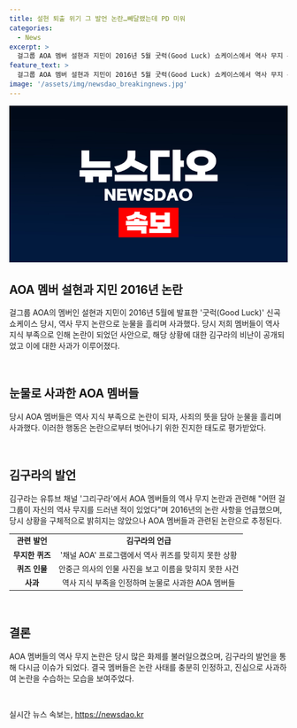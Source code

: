 ```yaml
---
title: 설현 퇴출 위기 그 발언 논란…빼달랬는데 PD 미워
categories:
  - News
excerpt: >
  걸그룹 AOA 멤버 설현과 지민이 2016년 5월 굿럭(Good Luck) 쇼케이스에서 역사 무지 논란과 관련해 사과하며 눈물을 흘렸다. 방송인 김구라가 8년전 논란 비화를 공개해 주목을 받았는데, 당시 AOA 멤버들이 역사 관련 퀴즈를 풀다가 무지를 드러내며 논란이 되었다. 김구라는 이들에 대한 비판을 제기하며 당시 상황을 공개했고, 이에 대한 관심이 쏠리고 있다.
feature_text: >
  걸그룹 AOA 멤버 설현과 지민이 2016년 5월 굿럭(Good Luck) 쇼케이스에서 역사 무지 논란과 관련해 사과하며 눈물을 흘렸다. 방송인 김구라가 8년전 논란 비화를 공개해 주목을 받았는데, 당시 AOA 멤버들이 역사 관련 퀴즈를 풀다가 무지를 드러내며 논란이 되었다. 김구라는 이들에 대한 비판을 제기하며 당시 상황을 공개했고, 이에 대한 관심이 쏠리고 있다.
image: '/assets/img/newsdao_breakingnews.jpg'
---
```


<p><img src="/assets/img/newsdao_breakingnews.jpg" alt="ranknews 속보" /></p>

<h2 data-ke-size="size26">AOA 멤버 설현과 지민 2016년 논란</h2>

<p data-ke-size="size16">걸그룹 AOA의 멤버인 설현과 지민이 2016년 5월에 발표한 '굿럭(Good Luck)' 신곡 쇼케이스 당시, 역사 무지 논란으로 눈물을 흘리며 사과했다. 당시 저희 멤버들이 역사 지식 부족으로 인해 논란이 되었던 사안으로, 해당 상황에 대한 김구라의 비난이 공개되었고 이에 대한 사과가 이루어졌다.</p>

<p data-ke-size="size16">&nbsp;</p>

<h2 data-ke-size="size24">눈물로 사과한 AOA 멤버들</h2>

<p data-ke-size="size16">당시 AOA 멤버들은 역사 지식 부족으로 논란이 되자, 사죄의 뜻을 담아 눈물을 흘리며 사과했다. 이러한 행동은 논란으로부터 벗어나기 위한 진지한 태도로 평가받았다.</p>

<p data-ke-size="size16">&nbsp;</p>

<h2 data-ke-size="size24">김구라의 발언</h2>

<p data-ke-size="size16">김구라는 유튜브 채널 '그리구라'에서 AOA 멤버들의 역사 무지 논란과 관련해 "어떤 걸그룹이 자신의 역사 무지를 드러낸 적이 있었다"며 2016년의 논란 사항을 언급했으며, 당시 상황을 구체적으로 밝히지는 않았으나 AOA 멤버들과 관련된 논란으로 추정된다.</p>

<table>
    <tbody>
        <tr>
            <td style="text-align: center; height: 17px;"><b>관련 발언</b></td>
            <td style="text-align: center; height: 17px;"><b>김구라의 언급</b></td>
        </tr>
        <tr>
            <td style="text-align: center; height: 17px;"><b>무지한 퀴즈</b></td>
            <td style="text-align: center; height: 17px;">'채널 AOA' 프로그램에서 역사 퀴즈를 맞히지 못한 상황</td>
        </tr>
        <tr>
            <td style="text-align: center; height: 17px;"><b>퀴즈 인물</b></td>
            <td style="text-align: center; height: 17px;">안중근 의사의 인물 사진을 보고 이름을 맞히지 못한 사건</td>
        </tr>
        <tr>
            <td style="text-align: center; height: 17px;"><b>사과</b></td>
            <td style="text-align: center; height: 17px;">역사 지식 부족을 인정하며 눈물로 사과한 AOA 멤버들</td>
        </tr>
    </tbody>
</table>

<p data-ke-size="size16">&nbsp;</p>

<h2 data-ke-size="size24">결론</h2>

<p data-ke-size="size16">AOA 멤버들의 역사 무지 논란은 당시 많은 화제를 불러일으켰으며, 김구라의 발언을 통해 다시금 이슈가 되었다. 결국 멤버들은 논란 사태를 충분히 인정하고, 진심으로 사과하여 논란을 수습하는 모습을 보여주었다.</p>

<p data-ke-size="size16">&nbsp;</p>
실시간 뉴스 속보는, <a href="https://newsdao.kr" rel="dofollow">https://newsdao.kr</a>


